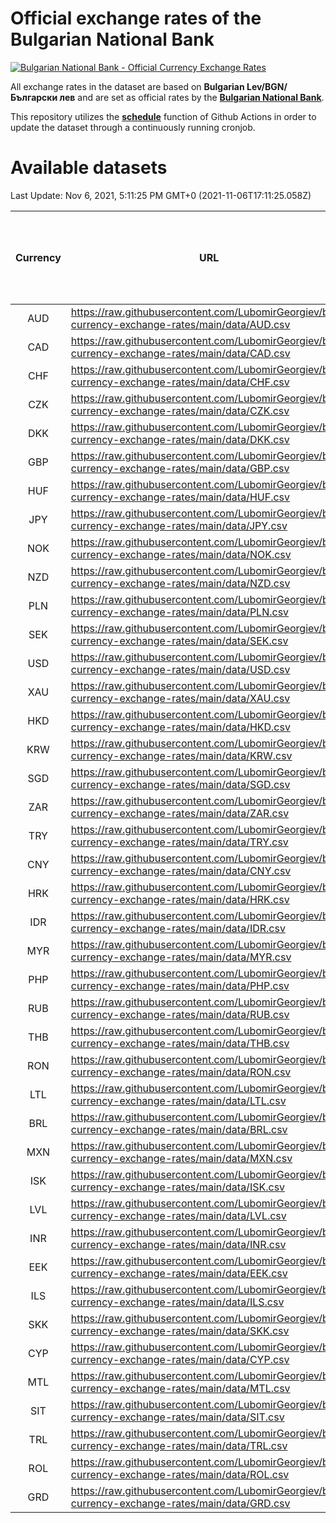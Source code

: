 # Official exchange rates of the Bulgarian National Bank

[![Bulgarian National Bank - Official Currency Exchange Rates](https://github.com/LubomirGeorgiev/bnb-currency-exchange-rates/actions/workflows/update-rates.yml/badge.svg?branch=main)](https://github.com/LubomirGeorgiev/bnb-currency-exchange-rates/actions/workflows/update-rates.yml)

All exchange rates in the dataset are based on **Bulgarian Lev/BGN/Български лев** and are set as official rates by the [**Bulgarian National Bank**](https://www.bnb.bg/Statistics/StExternalSector/StExchangeRates/StERForeignCurrencies/index.htm?toLang=_EN).

This repository utilizes the [**schedule**](https://docs.github.com/en/actions/reference/events-that-trigger-workflows) function of Github Actions in order to update the dataset through a continuously running cronjob.

# Available datasets

<!-- START LINKS (DO NOT EVER FU*ING DELETE THIS COMMENT FOR THE LOVE OF YOUR LIFE!!! IF YOU ARE CURIOS HOW IT WORKS, YOU CAN HAVE A LOOK AT ./src/updateReadme.ts) -->

Last Update: Nov 6, 2021, 5:11:25 PM GMT+0 (2021-11-06T17:11:25.058Z)

| Currency | URL                                                                                             | Number of records | Number of missing days that were filled in |
| :------: | ----------------------------------------------------------------------------------------------- | :---------------: | :----------------------------------------: |
|   AUD    | https://raw.githubusercontent.com/LubomirGeorgiev/bnb-currency-exchange-rates/main/data/AUD.csv |       7945        |                    2451                    |
|   CAD    | https://raw.githubusercontent.com/LubomirGeorgiev/bnb-currency-exchange-rates/main/data/CAD.csv |       7945        |                    2451                    |
|   CHF    | https://raw.githubusercontent.com/LubomirGeorgiev/bnb-currency-exchange-rates/main/data/CHF.csv |       7945        |                    2451                    |
|   CZK    | https://raw.githubusercontent.com/LubomirGeorgiev/bnb-currency-exchange-rates/main/data/CZK.csv |       7945        |                    2451                    |
|   DKK    | https://raw.githubusercontent.com/LubomirGeorgiev/bnb-currency-exchange-rates/main/data/DKK.csv |       7945        |                    2451                    |
|   GBP    | https://raw.githubusercontent.com/LubomirGeorgiev/bnb-currency-exchange-rates/main/data/GBP.csv |       7945        |                    2451                    |
|   HUF    | https://raw.githubusercontent.com/LubomirGeorgiev/bnb-currency-exchange-rates/main/data/HUF.csv |       7945        |                    2451                    |
|   JPY    | https://raw.githubusercontent.com/LubomirGeorgiev/bnb-currency-exchange-rates/main/data/JPY.csv |       7945        |                    2451                    |
|   NOK    | https://raw.githubusercontent.com/LubomirGeorgiev/bnb-currency-exchange-rates/main/data/NOK.csv |       7945        |                    2451                    |
|   NZD    | https://raw.githubusercontent.com/LubomirGeorgiev/bnb-currency-exchange-rates/main/data/NZD.csv |       7945        |                    2451                    |
|   PLN    | https://raw.githubusercontent.com/LubomirGeorgiev/bnb-currency-exchange-rates/main/data/PLN.csv |       7945        |                    2451                    |
|   SEK    | https://raw.githubusercontent.com/LubomirGeorgiev/bnb-currency-exchange-rates/main/data/SEK.csv |       7945        |                    2451                    |
|   USD    | https://raw.githubusercontent.com/LubomirGeorgiev/bnb-currency-exchange-rates/main/data/USD.csv |       7945        |                    2451                    |
|   XAU    | https://raw.githubusercontent.com/LubomirGeorgiev/bnb-currency-exchange-rates/main/data/XAU.csv |       7945        |                    2453                    |
|   HKD    | https://raw.githubusercontent.com/LubomirGeorgiev/bnb-currency-exchange-rates/main/data/HKD.csv |       7643        |                    2360                    |
|   KRW    | https://raw.githubusercontent.com/LubomirGeorgiev/bnb-currency-exchange-rates/main/data/KRW.csv |       7643        |                    2360                    |
|   SGD    | https://raw.githubusercontent.com/LubomirGeorgiev/bnb-currency-exchange-rates/main/data/SGD.csv |       7643        |                    2360                    |
|   ZAR    | https://raw.githubusercontent.com/LubomirGeorgiev/bnb-currency-exchange-rates/main/data/ZAR.csv |       7643        |                    2360                    |
|   TRY    | https://raw.githubusercontent.com/LubomirGeorgiev/bnb-currency-exchange-rates/main/data/TRY.csv |       6125        |                    1890                    |
|   CNY    | https://raw.githubusercontent.com/LubomirGeorgiev/bnb-currency-exchange-rates/main/data/CNY.csv |       6005        |                    1854                    |
|   HRK    | https://raw.githubusercontent.com/LubomirGeorgiev/bnb-currency-exchange-rates/main/data/HRK.csv |       6005        |                    1854                    |
|   IDR    | https://raw.githubusercontent.com/LubomirGeorgiev/bnb-currency-exchange-rates/main/data/IDR.csv |       6005        |                    1854                    |
|   MYR    | https://raw.githubusercontent.com/LubomirGeorgiev/bnb-currency-exchange-rates/main/data/MYR.csv |       6005        |                    1854                    |
|   PHP    | https://raw.githubusercontent.com/LubomirGeorgiev/bnb-currency-exchange-rates/main/data/PHP.csv |       6005        |                    1854                    |
|   RUB    | https://raw.githubusercontent.com/LubomirGeorgiev/bnb-currency-exchange-rates/main/data/RUB.csv |       6005        |                    1854                    |
|   THB    | https://raw.githubusercontent.com/LubomirGeorgiev/bnb-currency-exchange-rates/main/data/THB.csv |       6005        |                    1854                    |
|   RON    | https://raw.githubusercontent.com/LubomirGeorgiev/bnb-currency-exchange-rates/main/data/RON.csv |       5946        |                    1836                    |
|   LTL    | https://raw.githubusercontent.com/LubomirGeorgiev/bnb-currency-exchange-rates/main/data/LTL.csv |       5151        |                    1580                    |
|   BRL    | https://raw.githubusercontent.com/LubomirGeorgiev/bnb-currency-exchange-rates/main/data/BRL.csv |       5036        |                    1558                    |
|   MXN    | https://raw.githubusercontent.com/LubomirGeorgiev/bnb-currency-exchange-rates/main/data/MXN.csv |       5036        |                    1558                    |
|   ISK    | https://raw.githubusercontent.com/LubomirGeorgiev/bnb-currency-exchange-rates/main/data/ISK.csv |       4948        |                    1532                    |
|   LVL    | https://raw.githubusercontent.com/LubomirGeorgiev/bnb-currency-exchange-rates/main/data/LVL.csv |       4786        |                    1466                    |
|   INR    | https://raw.githubusercontent.com/LubomirGeorgiev/bnb-currency-exchange-rates/main/data/INR.csv |       4671        |                    1446                    |
|   EEK    | https://raw.githubusercontent.com/LubomirGeorgiev/bnb-currency-exchange-rates/main/data/EEK.csv |       3996        |                    1222                    |
|   ILS    | https://raw.githubusercontent.com/LubomirGeorgiev/bnb-currency-exchange-rates/main/data/ILS.csv |       3946        |                    1226                    |
|   SKK    | https://raw.githubusercontent.com/LubomirGeorgiev/bnb-currency-exchange-rates/main/data/SKK.csv |       2967        |                    909                     |
|   CYP    | https://raw.githubusercontent.com/LubomirGeorgiev/bnb-currency-exchange-rates/main/data/CYP.csv |       2905        |                    889                     |
|   MTL    | https://raw.githubusercontent.com/LubomirGeorgiev/bnb-currency-exchange-rates/main/data/MTL.csv |       2603        |                    798                     |
|   SIT    | https://raw.githubusercontent.com/LubomirGeorgiev/bnb-currency-exchange-rates/main/data/SIT.csv |       2545        |                    781                     |
|   TRL    | https://raw.githubusercontent.com/LubomirGeorgiev/bnb-currency-exchange-rates/main/data/TRL.csv |       1818        |                    559                     |
|   ROL    | https://raw.githubusercontent.com/LubomirGeorgiev/bnb-currency-exchange-rates/main/data/ROL.csv |       1697        |                    524                     |
|   GRD    | https://raw.githubusercontent.com/LubomirGeorgiev/bnb-currency-exchange-rates/main/data/GRD.csv |        361        |                    109                     |

<!-- END LINKS (DO NOT EVER FU*ING DELETE THIS COMMENT FOR THE LOVE OF YOUR LIFE!!! IF YOU ARE CURIOS HOW IT WORKS, YOU CAN HAVE A LOOK AT ./src/updateReadme.ts) -->

